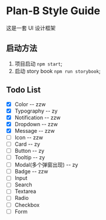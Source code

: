 # Plan-B Style Guide

这是一套 UI 设计框架

## 启动方法

1. 项目启动 `npm start`;
2. 启动 story book `npm run storybook`;

## Todo List

- [x] Color -- zzw
- [x] Typography -- zy
- [x] Notification -- zzw
- [x] Dropdown -- zzw
- [x] Message -- zzw
- [ ] Icon -- zzw
- [ ] Card -- zy
- [ ] Button -- zy
- [ ] Tooltip -- zy
- [ ] Modal(多个弹窗出现) -- zy
- [ ] Badge -- zzw
- [ ] Input
- [ ] Search
- [ ] Textarea
- [ ] Radio
- [ ] Checkbox
- [ ] Form
